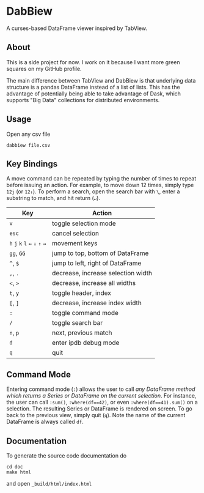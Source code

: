 # DabBiew
A curses-based DataFrame viewer inspired by TabView.

## About
This is a side project for now. I work on it because I want more green squares 
on my GitHub profile.

The main difference between TabView and DabBiew is that underlying data 
structure is a pandas DataFrame instead of a list of lists. This has the 
advantage of potentially being able to take advantage of Dask, which supports 
"Big Data" collections for distributed environments.

## Usage
Open any csv file

```
dabbiew file.csv
```

## Key Bindings
A move command can be repeated by typing the number of times to repeat before 
issuing an action. For example, to move down 12 times, simply type `12j` (or 
`12↓`). To perform a search, open the search bar with `\`, enter a substring to 
match, and hit return (`↵`).

| Key                              | Action                             |
|----------------------------------|------------------------------------|
| `v`                              | toggle selection mode              |
| `esc`                            | cancel selection                   |
| `h` `j` `k` `l` `←` `↓`  `↑` `→` | movement keys                      |
| `gg`, `GG`                       | jump to top, bottom of DataFrame   |
| `^`, `$`                         | jump to left, right of DataFrame   |
| `,`, `.`                         | decrease, increase selection width |
| `<`, `>`                         | decrease, increase all widths      |
| `t`, `y`                         | toggle header, index               |
| `[`, `]`                         | decrease, increase index width     |
| `:`                              | toggle command mode                |
| `/`                              | toggle search bar                  |
| `n`, `p`                         | next, previous match               |
| `d`                              | enter ipdb debug mode              |
| `q`                              | quit                               |

## Command Mode
Entering command mode (`:`) allows the user to call *any DataFrame method which
returns a Series or DataFrame on the current selection*. For instance, the user
can call `:sum()`, `:where(df==42)`, or even `:where(df==41).sum()` on a
selection. The resulting Series or DataFrame is rendered on screen. To go back
to the previous view, simply quit (`q`). Note the name of the current DataFrame
is always called `df`.

## Documentation
To generate the source code documentation do

```
cd doc
make html
```

and open ```_build/html/index.html```
